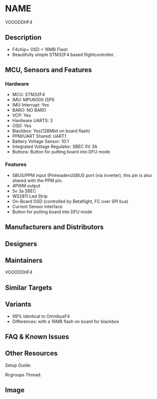 
# NAME
VGOODDHF4

## Description
- F4chip+ OSD + 16MB Flash
- Beautifully simple STM32F4 based flightcontroller.

## MCU, Sensors and Features

### Hardware
  - MCU: STM32F4
  - IMU: MPU6000 (SPI)
  - IMU Interrupt: Yes
  - BARO: NO BARO
  - VCP: Yes
  - Hardware UARTS: 3
  - OSD: Yes
  - Blackbox: Yes(128Mbit on board flash)
  - PPM/UART Shared:  UART1
  - Battery Voltage Sensor:  10:1
  - Integrated Voltage Regulator: SBEC 5V 3A
  - Buttons: Button for putting board into DFU mode

### Features
- SBUS/PPM input (Pinheaders)SBUS port (via inverter), this pin is also shared with the PPM pin.
- 4PWM output
- 5v 3a SBEC
- WS2811 Led Strip
- On-Board OSD (controlled by Betaflight, FC over SPI bus)
- Current Sensor Interface
- Button for putting board into DFU mode
## Manufacturers and Distributors


## Designers

## Maintainers
VGOODDHF4

## Similar Targets



## Variants
- 99% identical to OmnibusF4
- Differences:
with a 16MB flash on board for blackbox

## FAQ & Known Issues

## Other Resources

Setup Guide:

Rcgroups Thread:

## Image
